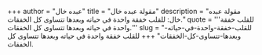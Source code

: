+++
author = "عبده خال"
title = "مقولة عبده خال"
description = "مقولة عبده خال: للقلب خفقة واحدة في حياته وبعدها تتساوى كل الخفقات."
quote = '''للقلب خفقة واحدة في حياته وبعدها تتساوى كل الخفقات.''' 
slug = "للقلب-خفقة-واحدة-في-حياته-وبعدها-تتساوى-كل-الخفقات"
+++
للقلب خفقة واحدة في حياته وبعدها تتساوى كل الخفقات.
